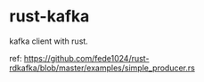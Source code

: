 # rust-kafka
kafka client with rust.


ref: https://github.com/fede1024/rust-rdkafka/blob/master/examples/simple_producer.rs

